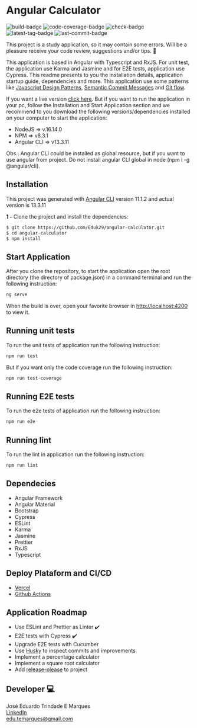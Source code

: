 # Angular Calculator

![build-badge](https://img.shields.io/github/workflow/status/Eduk29/angular-calculator/Angular%20Calculator%20Actions/main?style=plastic)
![code-coverage-badge](https://badgen.net/codecov/c/github/eduk29/angular-calculator)
![check-badge](https://img.shields.io/github/checks-status/Eduk29/angular-calculator/main)
![latest-tag-badge](https://badgen.net/github/tag/eduk29/angular-calculator)
![last-commit-badge](https://img.shields.io/github/last-commit/eduk29/angular-calculator?style=plastic)

This project is a study application, so it may contain some errors. Will be a pleasure receive your code review, suggestions and/or tips. :raised_hands:

This application is based in Angular with Typescript and RxJS. For unit test, the application use Karma and Jasmine and for E2E tests, application use Cypress. This readme presents to you the installation details, application startup guide, dependencies and more. This application use some patterns like [Javascript Design Patterns](https://www.patterns.dev/posts/classic-design-patterns/), [Semantic Commit Messages](https://gist.github.com/joshbuchea/6f47e86d2510bce28f8e7f42ae84c716) and [Git flow](https://nvie.com/posts/a-successful-git-branching-model/).

If you want a live version [click here](https://angular-calculator-hazel.vercel.app/). But if you want to run the application in your pc, follow the Installation and Start Application section and we recommend to you download the following versions/dependencies installed on your computer to start the application:

- NodeJS => v.16.14.0
- NPM => v8.3.1
- Angular CLI => v13.3.11

Obs.: Angular CLI could be installed as global resource, but if you want to use angular from project. Do not install angular CLI global in node (npm i -g @angular/cli).

## Installation

This project was generated with [Angular CLI](https://github.com/angular/angular-cli) version 11.1.2 and actual version is 13.3.11

**1 -** Clone the project and install the dependencies:

```bash
$ git clone https://github.com/Eduk29/angular-calculator.git
$ cd angular-calculator
$ npm install
```

## Start Application

After you clone the repository, to start the application open the root directory (the directory of package.json) in a command terminal and run the following instruction:

```bash
ng serve
```

When the build is over, open your favorite browser in [http://localhost:4200](http://localhost:4200) to view it.

## Running unit tests

To run the unit tests of application run the following instruction:

```bash
npm run test
```

But if you want only the code coverage run the following instruction:

```bash
npm run test-coverage
```

## Running E2E tests

To run the e2e tests of application run the following instruction:

```bash
npm run e2e
```

## Running lint

To run the lint in application run the following instruction:

```bash
npm run lint
```

## Dependecies

- Angular Framework
- Angular Material
- Bootstrap
- Cypress
- ESLint
- Karma
- Jasmine
- Prettier
- RxJS
- Typescript

## Deploy Plataform and CI/CD

- [Vercel](https://vercel.com/)
- [Github Actions](https://github.com/features/actions)

## Application Roadmap

- Use ESLint and Prettier as Linter :heavy_check_mark:
- E2E tests with Cypress :heavy_check_mark:
- Upgrade E2E tests with Cucumber
- Use [Husky](https://github.com/typicode/husky) to inspect commits and improvements
- Implement a percentage calculator
- Implement a square root calculator
- Add [release-please](https://github.com/googleapis/release-please) to project

## Developer :computer:

José Eduardo Trindade E Marques  
[LinkedIn](https://www.linkedin.com/in/eduardomarques29/)  
edu.temarques@gmail.com
